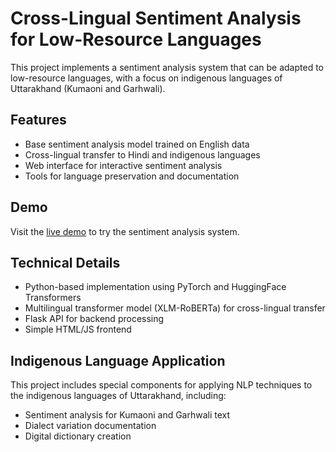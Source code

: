 # Cross-Lingual Sentiment Analysis for Low-Resource Languages

This project implements a sentiment analysis system that can be adapted to low-resource languages, with a focus on indigenous languages of Uttarakhand (Kumaoni and Garhwali).

## Features
- Base sentiment analysis model trained on English data
- Cross-lingual transfer to Hindi and indigenous languages
- Web interface for interactive sentiment analysis
- Tools for language preservation and documentation

## Demo
Visit the [live demo](https://yourusername.github.io/uttarakhand-nlp-project/) to try the sentiment analysis system.

## Technical Details
- Python-based implementation using PyTorch and HuggingFace Transformers
- Multilingual transformer model (XLM-RoBERTa) for cross-lingual transfer
- Flask API for backend processing
- Simple HTML/JS frontend

## Indigenous Language Application
This project includes special components for applying NLP techniques to the indigenous languages of Uttarakhand, including:
- Sentiment analysis for Kumaoni and Garhwali text
- Dialect variation documentation
- Digital dictionary creation
